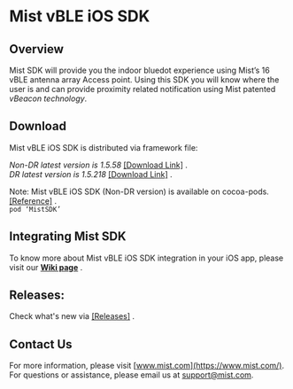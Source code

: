 # Mist vBLE iOS SDK

## Overview
Mist SDK will provide you the indoor bluedot experience using Mist’s 16 vBLE antenna array Access point. Using this SDK you will know where the user is and can provide proximity related notification using Mist patented *vBeacon technology*.

## Download
Mist vBLE iOS SDK is distributed via framework file:            

*Non-DR latest version is 1.5.58* [[Download Link]](https://github.com/mistsys/mist-vble-ios-sdk) .  
*DR latest version is 1.5.218* [[Download Link]](https://github.com/mistsys/mist-vble-ios-sdk/tree/dr2) .  

Note: Mist vBLE iOS SDK (Non-DR version) is available on cocoa-pods.[[Reference]](https://github.com/mistsys/mist-vble-ios-sdk/wiki#installation-using-cocoa-pods-for-non-dr-) .       
``` pod ‘MistSDK’  ```


## Integrating Mist SDK
To know more about Mist vBLE iOS SDK integration in your iOS app, please visit our [**Wiki page**](https://github.com/mistsys/mist-vble-ios-sdk/wiki) .  


## Releases:
Check what's new via [[Releases]](https://github.com/mistsys/mist-vble-ios-sdk/releases) .  

## Contact Us
For more information, please visit [www.mist.com](https://www.mist.com/). For questions or assistance, please email us at support@mist.com.
